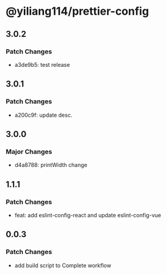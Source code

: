 # @yiliang114/prettier-config

## 3.0.2

### Patch Changes

- a3de9b5: test release

## 3.0.1

### Patch Changes

- a200c9f: update desc.

## 3.0.0

### Major Changes

- d4a8788: printWidth change

## 1.1.1

### Patch Changes

- feat: add eslint-config-react and update eslint-config-vue

## 0.0.3

### Patch Changes

- add build script to Complete workflow
